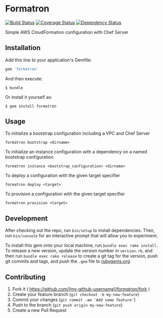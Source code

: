 # Formatron

[![Build Status](https://travis-ci.org/pghalliday/formatron.svg?branch=refactor2)](https://travis-ci.org/pghalliday/formatron?branch=refactor2)
[![Coverage Status](https://coveralls.io/repos/pghalliday/formatron/badge.svg?branch=refactor2&service=github)](https://coveralls.io/github/pghalliday/formatron?branch=refactor2)
[![Dependency Status](https://gemnasium.com/pghalliday/formatron.svg)](https://gemnasium.com/pghalliday/formatron)

Simple AWS CloudFormation configuration with Chef Server

## Installation

Add this line to your application's Gemfile:

```ruby
gem 'formatron'
```

And then execute:

    $ bundle

Or install it yourself as:

    $ gem install formatron

## Usage

To initialize a bootstrap configuration including a VPC and Chef Server

```
formatron bootstrap <dirname>
```

To initialize an instance configuration with a dependency on a named bootstrap configuration

```
formatron instance <bootstrap_configuration> <dirname>
```

To deploy a configuration with the given target specifier

```
formatron deploy <target>
```

To provision a configuration with the given target specifier

```
formatron provision <target>
```

## Development

After checking out the repo, run `bin/setup` to install dependencies. Then, run `bin/console` for an interactive prompt that will allow you to experiment.

To install this gem onto your local machine, run `bundle exec rake install`. To release a new version, update the version number in `version.rb`, and then run `bundle exec rake release` to create a git tag for the version, push git commits and tags, and push the `.gem` file to [rubygems.org](https://rubygems.org).

## Contributing

1. Fork it ( https://github.com/[my-github-username]/formatron/fork )
2. Create your feature branch (`git checkout -b my-new-feature`)
3. Commit your changes (`git commit -am 'Add some feature'`)
4. Push to the branch (`git push origin my-new-feature`)
5. Create a new Pull Request
